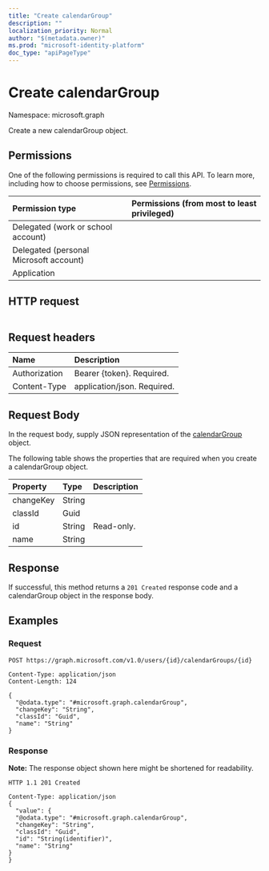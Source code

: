 ```yaml
---
title: "Create calendarGroup"
description: ""
localization_priority: Normal
author: "$(metadata.owner)"
ms.prod: "microsoft-identity-platform"
doc_type: "apiPageType"
---
```


# Create calendarGroup

Namespace: microsoft.graph

Create a new calendarGroup object.

## Permissions

One of the following permissions is required to call this API. To learn more, including how to choose permissions, see [Permissions](/graph/permissions-reference).

| Permission type                        | Permissions (from most to least privileged) |
| :------------------------------------- | :------------------------------------------ |
| Delegated (work or school account)     |                                             |
| Delegated (personal Microsoft account) |                                             |
| Application                            |                                             |

## HTTP request

<!-- {
  "blockType": "ignored"
}
-->

```http

```

## Request headers

| Name          | Description                 |
| :------------ | :-------------------------- |
| Authorization | Bearer {token}. Required.   |
| Content-Type  | application/json. Required. |

## Request Body

In the request body, supply JSON representation of the [calendarGroup](../resources/-calendargroup.md) object.

<!-- Actions and Functions -->

<!-- CRUD Methods -->

The following table shows the properties that are required when you create a calendarGroup object.

| Property  | Type   | Description |
| :-------- | :----- | :---------- |
| changeKey | String |             |
| classId   | Guid   |             |
| id        | String | Read-only.  |
| name      | String |             |

## Response

If successful, this method returns a `201 Created` response code and a calendarGroup object in the response body.

## Examples

### Request

<!-- {
  "blockType": "request",
  "name": "create_calendargroup"
}
-->

```http
POST https://graph.microsoft.com/v1.0/users/{id}/calendarGroups/{id}

Content-Type: application/json
Content-Length: 124

{
  "@odata.type": "#microsoft.graph.calendarGroup",
  "changeKey": "String",
  "classId": "Guid",
  "name": "String"
}

```

### Response

**Note:** The response object shown here might be shortened for readability.

<!-- {
  "blockType": "response",
  "truncated": true,
  "@odata.type": "Microsoft.OutlookServices.calendarGroup"
}
-->

```http
HTTP 1.1 201 Created

Content-Type: application/json
{
  "value": {
  "@odata.type": "#microsoft.graph.calendarGroup",
  "changeKey": "String",
  "classId": "Guid",
  "id": "String(identifier)",
  "name": "String"
}
}

```
